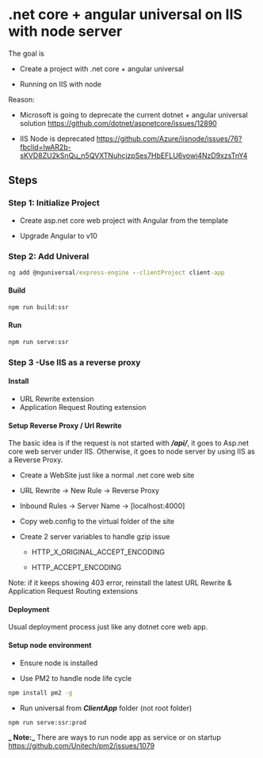 # .net core + angular universal on IIS with node server

The goal is

- Create a project with .net core + angular universal

- Running on IIS with node

Reason:

- Microsoft is going to deprecate the current dotnet + angular universal solution https://github.com/dotnet/aspnetcore/issues/12890

- IIS Node is deprecated https://github.com/Azure/iisnode/issues/76?fbclid=IwAR2b-sKVD8ZU2kSnQu_n5QVXTNuhcjzpSes7HbEFLU6vowi4NzD9xzsTnY4

## Steps

### Step 1: Initialize Project

- Create asp.net core web project with Angular from the template

- Upgrade Angular to v10

### Step 2: Add Univeral

```cmd
ng add @nguniversal/express-engine --clientProject client-app
```

#### Build

```cmd
npm run build:ssr
```

#### Run

```cmd
npm run serve:ssr
```

### Step 3 -Use IIS as a reverse proxy

#### Install

- URL Rewrite extension
- Application Request Routing extension

#### Setup Reverse Proxy / Url Rewrite

The basic idea is if the request is not started with **_/api/_**, it goes to Asp.net core web server under IIS. Otherwise, it goes to node server by using IIS as a Reverse Proxy.

- Create a WebSite just like a normal .net core web site

- URL Rewrite -> New Rule -> Reverse Proxy

- Inbound Rules -> Server Name -> [localhost:4000]

- Copy web.config to the virtual folder of the site

- Create 2 server variables to handle gzip issue

  - HTTP_X_ORIGINAL_ACCEPT_ENCODING

  - HTTP_ACCEPT_ENCODING

Note: if it keeps showing 403 error, reinstall the latest URL Rewrite & Application Request Routing extensions

#### Deployment

Usual deployment process just like any dotnet core web app.

#### Setup node environment

- Ensure node is installed

- Use PM2 to handle node life cycle

```cmd
npm install pm2 -g
```

- Run universal from **_ClientApp_** folder (not root folder)

```
npm run serve:ssr:prod
```

**_ Note:_** There are ways to run node app as service or on startup https://github.com/Unitech/pm2/issues/1079
